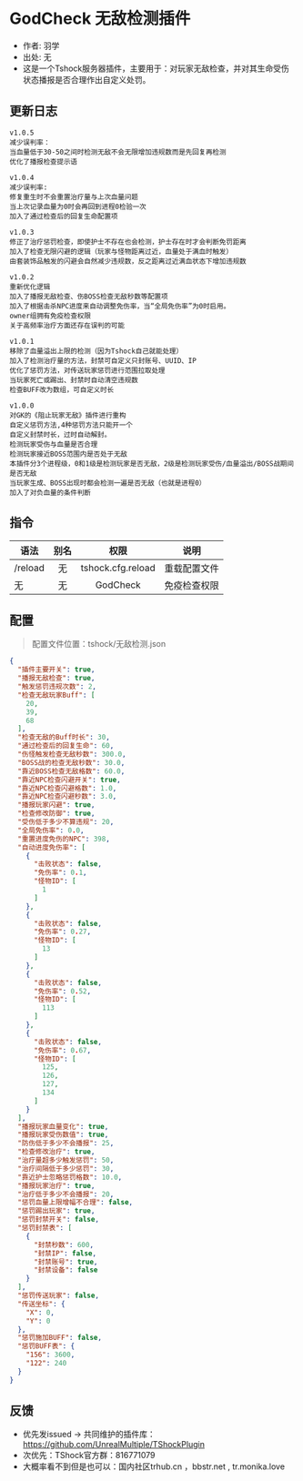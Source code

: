 # GodCheck 无敌检测插件

- 作者: 羽学
- 出处: 无
- 这是一个Tshock服务器插件，主要用于：对玩家无敌检查，并对其生命受伤状态播报是否合理作出自定义处罚。

## 更新日志

```
v1.0.5
减少误判率：
当血量低于30-50之间时检测无敌不会无限增加违规数而是先回复再检测
优化了播报检查提示语

v1.0.4
减少误判率:
修复重生时不会重置治疗量与上次血量问题
当上次记录血量为0时会再回到进程0检验一次
加入了通过检查后的回复生命配置项

v1.0.3
修正了治疗惩罚检查，即使护士不存在也会检测，护士存在时才会判断免罚距离
加入了检查无限闪避的逻辑（玩家与怪物距离过近，血量处于满血时触发）
由套装饰品触发的闪避会自然减少违规数，反之距离过近满血状态下增加违规数

v1.0.2
重新优化逻辑
加入了播报无敌检查、伤BOSS检查无敌秒数等配置项
加入了根据击杀NPC进度来自动调整免伤率，当“全局免伤率”为0时启用。
owner组拥有免疫检查权限
关于高频率治疗方面还存在误判的可能

v1.0.1
移除了血量溢出上限的检测（因为Tshock自己就能处理）
加入了检测治疗量的方法，封禁可自定义只封账号、UUID、IP
优化了惩罚方法，对传送玩家惩罚进行范围拉取处理
当玩家死亡或踢出、封禁时自动清空违规数
检查BUFF改为数组，可自定义时长

v1.0.0
对GK的《阻止玩家无敌》插件进行重构
自定义惩罚方法,4种惩罚方法只能开一个
自定义封禁时长，过时自动解封。
检测玩家受伤与血量是否合理
检测玩家接近BOSS范围内是否处于无敌
本插件分3个进程级，0和1级是检测玩家是否无敌，2级是检测玩家受伤/血量溢出/BOSS战期间是否无敌
当玩家生成、BOSS出现时都会检测一遍是否无敌（也就是进程0）
加入了对负血量的条件判断
```

## 指令

| 语法                             | 别名  |       权限       |                   说明                   |
| -------------------------------- | :---: | :--------------: | :--------------------------------------: |
| /reload  | 无 |   tshock.cfg.reload    |    重载配置文件    |
| 无  | 无 |   GodCheck    |    免疫检查权限    |

## 配置
> 配置文件位置：tshock/无敌检测.json
```json
{
  "插件主要开关": true,
  "播报无敌检查": true,
  "触发惩罚违规次数": 2,
  "检查无敌玩家Buff": [
    20,
    39,
    68
  ],
  "检查无敌的Buff时长": 30,
  "通过检查后的回复生命": 60,
  "伤怪触发检查无敌秒数": 300.0,
  "BOSS战的检查无敌秒数": 30.0,
  "靠近BOSS检查无敌格数": 60.0,
  "靠近NPC检查闪避开关": true,
  "靠近NPC检查闪避格数": 1.0,
  "靠近NPC检查闪避秒数": 3.0,
  "播报玩家闪避": true,
  "检查修改防御": true,
  "受伤低于多少不算违规": 20,
  "全局免伤率": 0.0,
  "重置进度免伤的NPC": 398,
  "自动进度免伤率": [
    {
      "击败状态": false,
      "免伤率": 0.1,
      "怪物ID": [
        1
      ]
    },
    {
      "击败状态": false,
      "免伤率": 0.27,
      "怪物ID": [
        13
      ]
    },
    {
      "击败状态": false,
      "免伤率": 0.52,
      "怪物ID": [
        113
      ]
    },
    {
      "击败状态": false,
      "免伤率": 0.67,
      "怪物ID": [
        125,
        126,
        127,
        134
      ]
    }
  ],
  "播报玩家血量变化": true,
  "播报玩家受伤数值": true,
  "防伤低于多少不会播报": 25,
  "检查修改治疗": true,
  "治疗量超多少触发惩罚": 50,
  "治疗间隔低于多少惩罚": 30,
  "靠近护士忽略惩罚格数": 10.0,
  "播报玩家治疗": true,
  "治疗低于多少不会播报": 20,
  "惩罚血量上限增幅不合理": false,
  "惩罚踢出玩家": true,
  "惩罚封禁开关": false,
  "惩罚封禁表": [
    {
      "封禁秒数": 600,
      "封禁IP": false,
      "封禁账号": true,
      "封禁设备": false
    }
  ],
  "惩罚传送玩家": false,
  "传送坐标": {
    "X": 0,
    "Y": 0
  },
  "惩罚施加BUFF": false,
  "惩罚BUFF表": {
    "156": 3600,
    "122": 240
  }
}
```
## 反馈
- 优先发issued -> 共同维护的插件库：https://github.com/UnrealMultiple/TShockPlugin
- 次优先：TShock官方群：816771079
- 大概率看不到但是也可以：国内社区trhub.cn ，bbstr.net , tr.monika.love
